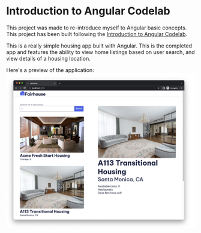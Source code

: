 # Introduction to Angular Codelab

This project was made to re-introduce myself to Angular basic concepts. This project has been built following the [Introduction to Angular Codelab](https://codelabs.developers.google.com/introduction-to-angular).

This is a really simple housing app built with Angular. This is the completed app and features the ability to view home listings based on user search, and view details of a housing location.

Here's a preview of the application:
![Completed application - one column search results, second column search details](9yB5AM9sBgVwfTR.png)
